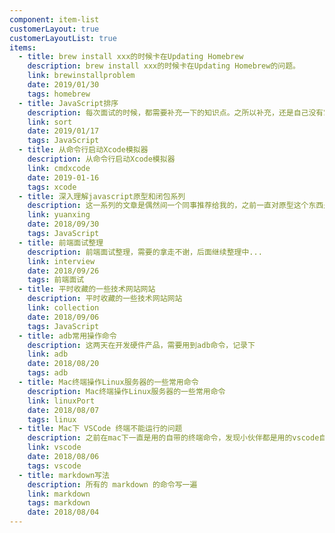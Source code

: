 ```yaml
---
component: item-list
customerLayout: true
customerLayoutList: true
items:
  - title: brew install xxx的时候卡在Updating Homebrew
    description: brew install xxx的时候卡在Updating Homebrew的问题。
    link: brewinstallproblem
    date: 2019/01/30
    tags: homebrew
  - title: JavaScript排序
    description: 每次面试的时候，都需要补充一下的知识点。之所以补充，还是自己没有掌握到位吧，特此记录一下。
    link: sort
    date: 2019/01/17
    tags: JavaScript
  - title: 从命令行启动Xcode模拟器
    description: 从命令行启动Xcode模拟器
    link: cmdxcode
    date: 2019-01-16
    tags: xcode
  - title: 深入理解javascript原型和闭包系列
    description: 这一系列的文章是偶然间一个同事推荐给我的，之前一直对原型这个东西是一个模模糊糊的概念，直到看到这一系列的文章，我感觉自己收获颇丰，所以收藏下来，感兴趣的小伙伴可以进来看看。
    link: yuanxing
    date: 2018/09/30
    tags: JavaScript
  - title: 前端面试整理
    description: 前端面试整理，需要的拿走不谢，后面继续整理中...
    link: interview
    date: 2018/09/26
    tags: 前端面试
  - title: 平时收藏的一些技术网站网站
    description: 平时收藏的一些技术网站网站
    link: collection
    date: 2018/09/06
    tags: JavaScript
  - title: adb常用操作命令
    description: 这两天在开发硬件产品，需要用到adb命令，记录下
    link: adb
    date: 2018/08/20
    tags: adb
  - title: Mac终端操作Linux服务器的一些常用命令
    description: Mac终端操作Linux服务器的一些常用命令
    link: linuxPort
    date: 2018/08/07
    tags: linux
  - title: Mac下 VSCode 终端不能运行的问题
    description: 之前在mac下一直是用的自带的终端命令，发现小伙伴都是用的vscode自带的终端，然后就想尝试一把，没想到启动不了，在此记录一下。
    link: vscode
    date: 2018/08/06
    tags: vscode
  - title: markdown写法
    description: 所有的 markdown 的命令写一遍
    link: markdown
    tags: markdown
    date: 2018/08/04 
---
```

